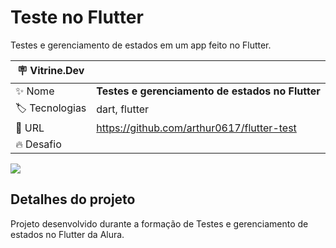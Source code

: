 # Teste no Flutter

Testes e gerenciamento de estados em um app feito no Flutter.

| :placard: Vitrine.Dev |     |
| -------------  | --- |
| :sparkles: Nome        | **Testes e gerenciamento de estados no Flutter**
| :label: Tecnologias | dart, flutter
| :rocket: URL         | https://github.com/arthur0617/flutter-test
| :fire: Desafio     | 

<!-- Inserir imagem com a #vitrinedev ao final do link -->
![]([https://drive.google.com/file/d/1Inkuxa7mNc-dQz6QVPdHMJlx05a7jIlr/view?usp=sharing#vitrinedev)

## Detalhes do projeto

Projeto desenvolvido durante a formação de Testes e gerenciamento de estados no Flutter da Alura.
